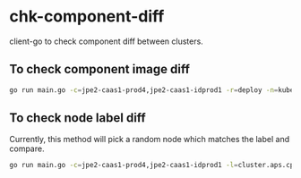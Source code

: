 # chk-component-diff
client-go to check component diff between clusters.


## To check component image diff

```bash
go run main.go -c=jpe2-caas1-prod4,jpe2-caas1-idprod1 -r=deploy -n=kube-system
```

## To check node label diff

Currently, this method will pick a random node which matches the label and compare.

```bash
go run main.go -c=jpe2-caas1-prod4,jpe2-caas1-idprod1 -l=cluster.aps.cpd.rakuten.com/noderole=master
```